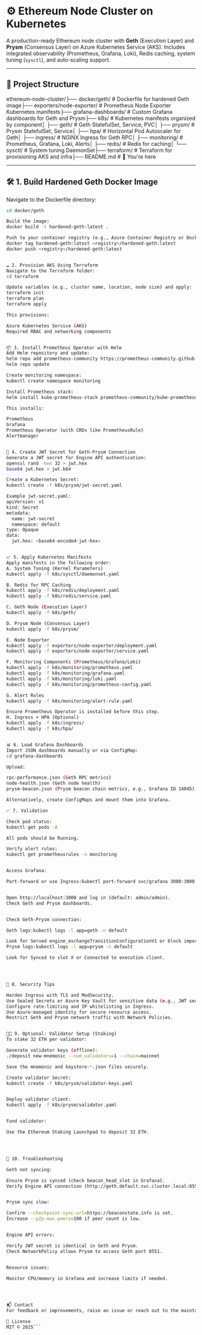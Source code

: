 # ⚙️ Ethereum Node Cluster on Kubernetes

A production-ready Ethereum node cluster with **Geth** (Execution Layer) and **Prysm** (Consensus Layer) on Azure Kubernetes Service (AKS). Includes integrated observability (Prometheus, Grafana, Loki), Redis caching, system tuning (`sysctl`), and auto-scaling support.

---

## 📁 Project Structure

ethereum-node-cluster/├── docker/geth/                 # Dockerfile for hardened Geth image├── exporters/node-exporter/    # Prometheus Node Exporter Kubernetes manifests├── grafana-dashboards/         # Custom Grafana dashboards for Geth and Prysm├── k8s/                        # Kubernetes manifests organized by component│   ├── geth/                   # Geth StatefulSet, Service, PVC│   ├── prysm/                  # Prysm StatefulSet, Service│   ├── hpa/                    # Horizontal Pod Autoscaler for Geth│   ├── ingress/                # NGINX Ingress for Geth RPC│   ├── monitoring/             # Prometheus, Grafana, Loki, Alerts│   ├── redis/                  # Redis for caching│   └── sysctl/                 # System tuning DaemonSet├── terraform/                  # Terraform for provisioning AKS and infra├── README.md                   # 📘 You're here

---

## 🛠️ 1. Build Hardened Geth Docker Image

Navigate to the Dockerfile directory:

```bash
cd docker/geth

Build the image:
docker build -t hardened-geth:latest .

Push to your container registry (e.g., Azure Container Registry or DockerHub):
docker tag hardened-geth:latest <registry>/hardened-geth:latest
docker push <registry>/hardened-geth:latest


☁️ 2. Provision AKS Using Terraform
Navigate to the Terraform folder:
cd terraform

Update variables (e.g., cluster name, location, node size) and apply:
terraform init
terraform plan
terraform apply

This provisions:

Azure Kubernetes Service (AKS)
Required RBAC and networking components


📦 3. Install Prometheus Operator with Helm
Add Helm repository and update:
helm repo add prometheus-community https://prometheus-community.github.io/helm-charts
helm repo update

Create monitoring namespace:
kubectl create namespace monitoring

Install Prometheus stack:
helm install kube-prometheus-stack prometheus-community/kube-prometheus-stack --namespace monitoring

This installs:

Prometheus
Grafana
Prometheus Operator (with CRDs like PrometheusRule)
Alertmanager


🔑 4. Create JWT Secret for Geth-Prysm Connection
Generate a JWT secret for Engine API authentication:
openssl rand -hex 32 > jwt.hex
base64 jwt.hex > jwt.b64

Create a Kubernetes Secret:
kubectl create -f k8s/prysm/jwt-secret.yaml

Example jwt-secret.yaml:
apiVersion: v1
kind: Secret
metadata:
  name: jwt-secret
  namespace: default
type: Opaque
data:
  jwt.hex: <base64-encoded-jwt-hex>


📈 5. Apply Kubernetes Manifests
Apply manifests in the following order:
A. System Tuning (Kernel Parameters)
kubectl apply -f k8s/sysctl/daemonset.yaml

B. Redis for RPC Caching
kubectl apply -f k8s/redis/deployment.yaml
kubectl apply -f k8s/redis/service.yaml

C. Geth Node (Execution Layer)
kubectl apply -f k8s/geth/

D. Prysm Node (Consensus Layer)
kubectl apply -f k8s/prysm/

E. Node Exporter
kubectl apply -f exporters/node-exporter/deployment.yaml
kubectl apply -f exporters/node-exporter/service.yaml

F. Monitoring Components (Prometheus/Grafana/Loki)
kubectl apply -f k8s/monitoring/prometheus.yaml
kubectl apply -f k8s/monitoring/grafana.yaml
kubectl apply -f k8s/monitoring/loki.yaml
kubectl apply -f k8s/monitoring/prometheus-config.yaml

G. Alert Rules
kubectl apply -f k8s/monitoring/alert-rule.yaml

Ensure Prometheus Operator is installed before this step.
H. Ingress + HPA (Optional)
kubectl apply -f k8s/ingress/
kubectl apply -f k8s/hpa/


📊 6. Load Grafana Dashboards
Import JSON dashboards manually or via ConfigMap:
cd grafana-dashboards

Upload:

rpc-performance.json (Geth RPC metrics)
node-health.json (Geth node health)
prysm-beacon.json (Prysm beacon chain metrics, e.g., Grafana ID 14045)

Alternatively, create ConfigMaps and mount them into Grafana.

✅ 7. Validation

Check pod status:
kubectl get pods -A

All pods should be Running.

Verify alert rules:
kubectl get prometheusrules -n monitoring


Access Grafana:

Port-forward or use Ingress:kubectl port-forward svc/grafana 3000:3000 -n monitoring


Open http://localhost:3000 and log in (default: admin/admin).
Check Geth and Prysm dashboards.


Check Geth-Prysm connection:

Geth logs:kubectl logs -l app=geth -n default

Look for Served engine_exchangeTransitionConfigurationV1 or block imports.
Prysm logs:kubectl logs -l app=prysm -n default

Look for Synced to slot X or Connected to execution client.




🔐 8. Security Tips

Harden Ingress with TLS and ModSecurity.
Use Sealed Secrets or Azure Key Vault for sensitive data (e.g., JWT secret).
Configure rate-limiting and IP whitelisting in Ingress.
Use Azure-managed identity for secure resource access.
Restrict Geth and Prysm network traffic with Network Policies.


🧑‍💼 9. Optional: Validator Setup (Staking)
To stake 32 ETH per validator:

Generate validator keys (offline):
./deposit new-mnemonic --num_validators=1 --chain=mainnet

Save the mnemonic and keystore-*.json files securely.

Create validator Secret:
kubectl create -f k8s/prysm/validator-keys.yaml


Deploy validator client:
kubectl apply -f k8s/prysm/validator.yaml


Fund validator:

Use the Ethereum Staking Launchpad to deposit 32 ETH.




🚀 10. Troubleshooting

Geth not syncing:

Ensure Prysm is synced (check beacon_head_slot in Grafana).
Verify Engine API connection (http://geth.default.svc.cluster.local:8551).


Prysm sync slow:

Confirm --checkpoint-sync-url=https://beaconstate.info is set.
Increase --p2p-max-peers=100 if peer count is low.


Engine API errors:

Verify JWT secret is identical in Geth and Prysm.
Check NetworkPolicy allows Prysm to access Geth port 8551.


Resource issues:

Monitor CPU/memory in Grafana and increase limits if needed.




📬 Contact
For feedback or improvements, raise an issue or reach out to the maintainer.

📄 License
MIT © 2025```
